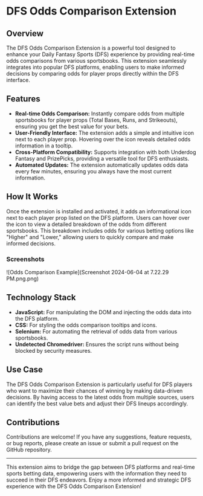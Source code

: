 # DFS Odds Comparison Extension

## Overview

The DFS Odds Comparison Extension is a powerful tool designed to enhance your Daily Fantasy Sports (DFS) experience by providing real-time odds comparisons from various sportsbooks. This extension seamlessly integrates into popular DFS platforms, enabling users to make informed decisions by comparing odds for player props directly within the DFS interface. 

## Features

- **Real-time Odds Comparison:** Instantly compare odds from multiple sportsbooks for player props (Total Bases, Runs, and Strikeouts), ensuring you get the best value for your bets.
- **User-Friendly Interface:** The extension adds a simple and intuitive icon next to each player prop. Hovering over the icon reveals detailed odds information in a tooltip.
- **Cross-Platform Compatibility:** Supports integration with both Underdog Fantasy and PrizePicks, providing a versatile tool for DFS enthusiasts.
- **Automated Updates:** The extension automatically updates odds data every few minutes, ensuring you always have the most current information.

## How It Works

Once the extension is installed and activated, it adds an informational icon next to each player prop listed on the DFS platform. Users can hover over the icon to view a detailed breakdown of the odds from different sportsbooks. This breakdown includes odds for various betting options like "Higher" and "Lower," allowing users to quickly compare and make informed decisions.

### Screenshots

![Odds Comparison Example](Screenshot 2024-06-04 at 7.22.29 PM.png.png)

## Technology Stack

- **JavaScript:** For manipulating the DOM and injecting the odds data into the DFS platform.
- **CSS:** For styling the odds comparison tooltips and icons.
- **Selenium:** For automating the retrieval of odds data from various sportsbooks.
- **Undetected Chromedriver:** Ensures the script runs without being blocked by security measures.

## Use Case

The DFS Odds Comparison Extension is particularly useful for DFS players who want to maximize their chances of winning by making data-driven decisions. By having access to the latest odds from multiple sources, users can identify the best value bets and adjust their DFS lineups accordingly.

## Contributions

Contributions are welcome! If you have any suggestions, feature requests, or bug reports, please create an issue or submit a pull request on the GitHub repository.

---

This extension aims to bridge the gap between DFS platforms and real-time sports betting data, empowering users with the information they need to succeed in their DFS endeavors. Enjoy a more informed and strategic DFS experience with the DFS Odds Comparison Extension!
